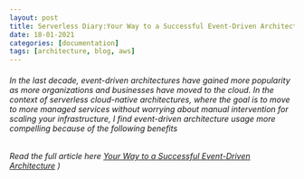 ```yaml
---
layout: post
title: Serverless Diary:Your Way to a Successful Event-Driven Architecture
date: 18-01-2021
categories: [documentation]
tags: [architecture, blog, aws]
---
```


###### In the last decade, event-driven architectures have gained more popularity as more organizations and businesses have moved to the cloud. In the context of serverless cloud-native architectures, where the goal is to move to more managed services without worrying about manual intervention for scaling your infrastructure, I find event-driven architecture usage more compelling because of the following benefits

###### Read the full article here [Your Way to a Successful Event-Driven Architecture](https://kothiyal-anuj.medium.com/serverless-diary-your-way-to-a-successful-event-driven-architecture-8d70d5618d0f) )



